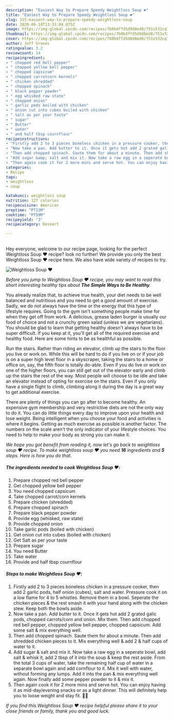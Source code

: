 ```yaml
---
description: "Easiest Way to Prepare Speedy Weightloss Soup ❤️"
title: "Easiest Way to Prepare Speedy Weightloss Soup ❤️"
slug: 315-easiest-way-to-prepare-speedy-weightloss-soup
date: 2020-06-18T13:33:04.075Z
image: https://img-global.cpcdn.com/recipes/7b0bdffd5d9d8ed8/751x532cq70/weightloss-soup-❤️-recipe-main-photo.jpg
thumbnail: https://img-global.cpcdn.com/recipes/7b0bdffd5d9d8ed8/751x532cq70/weightloss-soup-❤️-recipe-main-photo.jpg
cover: https://img-global.cpcdn.com/recipes/7b0bdffd5d9d8ed8/751x532cq70/weightloss-soup-❤️-recipe-main-photo.jpg
author: Jeff Graves
ratingvalue: 3.2
reviewcount: 14
recipeingredient:
- " chopped red bell pepper"
- " chopped yellow bell pepper"
- " chopped capsicum"
- " chopped carrotcorn kernels"
- " chicken shredded"
- " chopped spinach"
- " black pepper powder"
- " egg whisked raw state"
- " chopped onion"
- " garlic pods boiled with chicken"
- " onion cut into cubes boiled with chicken"
- " Salt as per your taste"
- " sugar"
- " Butter"
- " water"
- " and half tbsp cournflour"
recipeinstructions:
- "Firstly add 2 to 3 pieces boneless chicken in a pressure cooker, then add 2 garlic pods, half onion (cubes), salt and water. Pressure cook it on a low flame for 4 to 5 whistles. Remove them in a bowl. Seperate the chicken pieces &amp; the rest smash it with your hand along with the chicken stew. Keep both the bowls aside."
- "Now take a pan. Add butter to it. Once it gets hot add 2 grated galic pods, chopped carrots/corn and onion. Mix them. Then add chopped red bell pepper, chopped yellow bell pepper, chopped capsicum. Add some salt &amp; mix everything well."
- "Then add chopped spinach. Saute them for about a minute. Then add shredded chicken pieces to it. Mix everything well &amp; add 2 &amp; half cups of water to it."
- "Add sugar &amp; salt and mix it. Now take a raw egg in a seperate bowl, add salt &amp; whisk it, add 2 tbsp of it into the soup &amp; keep the rest aside. From the total 3 cups of water, take the remaining half cup of water in a separate bowl again and add cornflour to it. Mix it well with water, without forming any lumps. Add it into the pan &amp; mix everything well again. Now finally add some pepper powder to it &amp; mix it."
- "Then again cook it for 2 more mins and serve hot. You can enjoy having it as mid-day/evening snacks or as a light dinner. This will definitely help you to loose weight and stay fit. 💪💪"
categories:
- Recipe
tags:
- weightloss
- soup

katakunci: weightloss soup 
nutrition: 127 calories
recipecuisine: American
preptime: "PT13M"
cooktime: "PT59M"
recipeyield: "3"
recipecategory: Dessert

---
```

<br>
Hey everyone, welcome to our recipe page, looking for the perfect Weightloss Soup ❤️ recipe? look no further! We provide you only the best Weightloss Soup ❤️ recipe here. We also have wide variety of recipes to try.
<br>


![Weightloss Soup ❤️](https://img-global.cpcdn.com/recipes/7b0bdffd5d9d8ed8/751x532cq70/weightloss-soup-❤️-recipe-main-photo.jpg)

<i>Before you jump to Weightloss Soup ❤️ recipe, you may want to read this short interesting healthy tips about <strong>The Simple Ways to Be Healthy</strong>.</i>

You already realize that, to achieve true health, your diet needs to be well balanced and nutritious and you need to get a good amount of exercise. Sadly, we do not always have the time or the energy that this type of lifestyle requires. Going to the gym isn't something people make time for when they get off from work. A delicious, grease laden burger is usually our food of choice and not a crunchy green salad (unless we are vegetarians). You should be glad to learn that getting healthy doesn't always have to be super difficult. If you keep at it, you'll get all of the required exercise and healthy food. Here are some hints to be as healthful as possible.

Run the stairs. Rather than riding an elevator, climb up the stairs to the floor you live or work on. While this will be hard to do if you live on or if your job is on a super high level floor in a skyscraper, taking the stairs to a home or office on, say, the fifth floor is totally do-able. Even if you do live or work on one of the higher floors, you can still get out of the elevator early and climb up the stairs the rest of the way. Most people will choose to be idle and take an elevator instead of opting for exercise on the stairs. Even if you only have a single flight to climb, climbing along it during the day is a great way to get additional exercise. 

There are plenty of things you can go after to become healthy. An expensive gym membership and very restrictive diets are not the only way to do it. You can do little things every day to improve upon your health and lose weight. Being intelligent when you choose your food and activities is where it begins. Getting as much exercise as possible is another factor. The numbers on the scale aren't the only indicator of your lifestyle choices. You need to help to make your body as strong you can make it. 


<i>We hope you got benefit from reading it, now let's go back to weightloss soup ❤️ recipe. To make weightloss soup ❤️ you need <strong>16</strong> ingredients and <strong>5</strong> steps. Here is how you do that.
</i>

##### The ingredients needed to cook Weightloss Soup ❤️:

1. Prepare  chopped red bell pepper
1. Get  chopped yellow bell pepper
1. You need  chopped capsicum
1. Take  chopped carrot/corn kernels
1. Prepare  chicken (shredded)
1. Prepare  chopped spinach
1. Prepare  black pepper powder
1. Provide  egg (whisked, raw state)
1. Provide  chopped onion
1. Take  garlic pods (boiled with chicken)
1. Get  onion cut into cubes (boiled with chicken)
1. Get  Salt as per your taste
1. Prepare  sugar
1. You need  Butter
1. Take  water
1. Provide  and half tbsp cournflour


##### Steps to make Weightloss Soup ❤️:

1. Firstly add 2 to 3 pieces boneless chicken in a pressure cooker, then add 2 garlic pods, half onion (cubes), salt and water. Pressure cook it on a low flame for 4 to 5 whistles. Remove them in a bowl. Seperate the chicken pieces &amp; the rest smash it with your hand along with the chicken stew. Keep both the bowls aside.
1. Now take a pan. Add butter to it. Once it gets hot add 2 grated galic pods, chopped carrots/corn and onion. Mix them. Then add chopped red bell pepper, chopped yellow bell pepper, chopped capsicum. Add some salt &amp; mix everything well.
1. Then add chopped spinach. Saute them for about a minute. Then add shredded chicken pieces to it. Mix everything well &amp; add 2 &amp; half cups of water to it.
1. Add sugar &amp; salt and mix it. Now take a raw egg in a seperate bowl, add salt &amp; whisk it, add 2 tbsp of it into the soup &amp; keep the rest aside. From the total 3 cups of water, take the remaining half cup of water in a separate bowl again and add cornflour to it. Mix it well with water, without forming any lumps. Add it into the pan &amp; mix everything well again. Now finally add some pepper powder to it &amp; mix it.
1. Then again cook it for 2 more mins and serve hot. You can enjoy having it as mid-day/evening snacks or as a light dinner. This will definitely help you to loose weight and stay fit. 💪💪


<i>If you find this Weightloss Soup ❤️ recipe helpful please share it to your close friends or family, thank you and good luck.</i>
